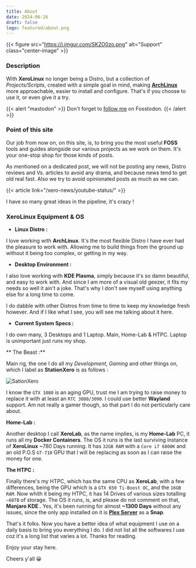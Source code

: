 ```yaml
---
title: About
date: 2024-06-26
draft: false
logo: featured/about.png
---
```


{{< figure src="https://i.imgur.com/SKZO0zo.png" alt="Support" class="center-image" >}}

### Description

With **XeroLinux** no longer being a Distro, but a collection of _Projects/Scripts_, created with a simple goal in mind, making [**ArchLinux**](https://archlinux.org) more approachable, easier to install and configure. That's if you choose to use it, or even give it a try.

{{< alert "mastodon" >}}
Don't forget to [follow me](https://fosstodon.org/@XeroLinux) on Fosstodon.
{{< /alert >}}

### Point of this site

Our job from now on, on this site, is, to bring you the most useful **FOSS** tools and guides alongside our various projects as we work on them. It's your one-stop shop for those kinds of posts.

As mentioned on a dedicated post, we will not be posting any news, Distro reviews and Vs. articles to avoid any drama, and because news tend to get old real fast. Also we try to avoid opinionated posts as much as we can.

{{< article link="/xero-news/youtube-status/" >}}

I have so many great ideas in the pipeline, it's crazy !

### XeroLinux Equipment & OS

- **Linux Distro :**

I love working with **ArchLinux**. It's the most flexible Distro I have ever had the pleasure to work with. Allowing me to build things from the ground up without it being too complex, or getting in my way.

- **Desktop Environment :**

I also love working with **KDE Plasma**, simply because it's so damn beautiful, and easy to work with. And since I am more of a visual old geezer, it fits my needs so well it ain't a joke. That's why I don't see myself using anything else for a long time to come.

I do dabble with other Distros from time to time to keep my knowledge fresh however. And if I like what I see, you will see me talking about it here.

- **Current System Specs :**

I do own many, 3 Desktops and 1 Laptop. Main, Home-Lab & HTPC. Laptop is unimportant just runs my shop.

** The Beast :**

Main rig, the one I do all my *Development*, *Gaming* and other things on, which I label as **StationXero** is as follows :

![SationXero](https://techxero.com/images/specs.png)

I know the `GTX 1080` is an aging GPU, trust me I am trying to raise money to replace it with at least an `RTC 3080/3090`. I could use better **Wayland** support. Am not really a gamer though, so that part I do not perticularly care about.

**Home-Lab :**

Another desktop I call **XeroLab**, as the name implies, is my **Home-Lab** PC, it runs all my **Docker Containers**. The OS it runs is the last surviving instance of **XeroLinux** ~780 Days running. It has `32GB RAM` with a `Core i7 6800K` and an old P.O.S `GT-710` GPU that I will be replacing as soon as I can raise the money for one.

**The HTPC :**

Finally there's my HTPC, which has the same CPU as **XeroLab**, with a few differences, being the GPU which is a `GTX 650 Ti-Boost OC`, and the `16GB RAM`. Now whith it being my HTPC, it has 14 Drives of various sizes totalling `~68TB` of storage. The OS it runs, is, and please do not comment on that, **Manjaro KDE**.. Yes, it's been running for almost **~1300 Days** without any issues, since the only app installed on it is [**Plex Server**](https://plex.tv) as a **Snap**.

That's it folks. Now you have a better idea of what equipment I use on a daily basis to bring you everything I do. I did not list all the softwares I use coz it's a long list that varies a lot. Thanks for reading.

Enjoy your stay here.

Cheers y'all 😀
